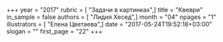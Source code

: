 +++
year = "2017"
rubric = [ "Задачи в картинках",]
title = "Квеври"
in_sample = false
authors = [ "Лидия Хесед",]
month = "04"
npages = "1"
illustrators = [ "Елена Цветаева",]
date = "2017-05-24T19:52:18+03:00"
slogan = ""
first_page = "22"
+++
